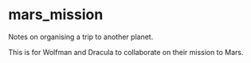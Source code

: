 # mars_mission
Notes on organising a trip to another planet.

This is for Wolfman and Dracula to collaborate on their mission to Mars.
